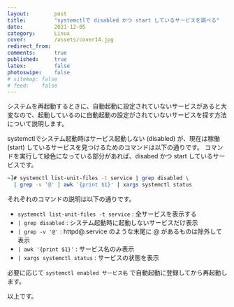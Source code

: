 ```yaml
---
layout:        post
title:         "systemctlで disabled かつ start しているサービスを調べる"
date:          2021-12-05
category:      Linux
cover:         /assets/cover14.jpg
redirect_from:
comments:      true
published:     true
latex:         false
photoswipe:    false
# sitemap: false
# feed:    false
---
```


システムを再起動するときに、自動起動に設定されていないサービスがあると大変なので、起動しているのに自動起動の設定がされていないサービスを探す方法について説明します。

systemctlでシステム起動時はサービス起動しない (disabled) が、現在は稼働 (start) しているサービスを見つけるためのコマンドは以下の通りです。
コマンドを実行して緑色になっている部分があれば、disabed かつ start しているサービスです。
```bash
~]# systemctl list-unit-files -t service | grep disabled \
  | grep -v '@' | awk '{print $1}' | xargs systemctl status
```
それぞれのコマンドの説明は以下の通りです。
- `systemctl list-unit-files -t service` : 全サービスを表示する
- `| grep disabled` : システム起動時に起動しないサービスだけ表示
- `| grep -v '@'` : httpd@.service のような末尾に @ があるものは除外して表示
- `| awk '{print $1}'` : サービス名のみ表示
- `| xargs systemctl status` : サービスの状態を表示

必要に応じて `systemctl enabled サービス名` で自動起動に登録してから再起動します。

以上です。
